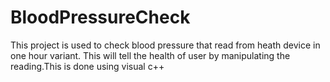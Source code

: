 # BloodPressureCheck
This project is used to check blood pressure that read from heath device in one hour variant. This will tell the health of user by manipulating the reading.This is done using visual c++

